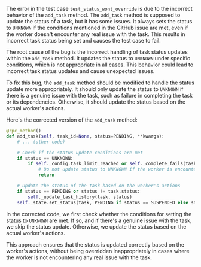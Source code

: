 The error in the test case `test_status_wont_override` is due to the incorrect behavior of the `add_task` method. The `add_task` method is supposed to update the status of a task, but it has some issues. It always sets the status to `UNKNOWN` if the conditions mentioned in the GitHub issue are met, even if the worker doesn't encounter any real issue with the task. This results in incorrect task status being set and causes the test case to fail.

The root cause of the bug is the incorrect handling of task status updates within the `add_task` method. It updates the status to `UNKNOWN` under specific conditions, which is not appropriate in all cases. This behavior could lead to incorrect task status updates and cause unexpected issues.

To fix this bug, the `add_task` method should be modified to handle the status update more appropriately. It should only update the status to `UNKNOWN` if there is a genuine issue with the task, such as failure in completing the task or its dependencies. Otherwise, it should update the status based on the actual worker's actions.

Here's the corrected version of the `add_task` method:

```python
@rpc_method()
def add_task(self, task_id=None, status=PENDING, **kwargs):
    # ... (other code)

    # Check if the status update conditions are met
    if status == UNKNOWN:
        if self._config.task_limit_reached or self._complete_fails(task_id) or self._deps_fails(task_id):
            # Do not update status to UNKNOWN if the worker is encountering a genuine issue with the task
            return

    # Update the status of the task based on the worker's actions
    if status == PENDING or status != task.status:
        self._update_task_history(task, status)
    self._state.set_status(task, PENDING if status == SUSPENDED else status, self._config)
```

In the corrected code, we first check whether the conditions for setting the status to `UNKNOWN` are met. If so, and if there's a genuine issue with the task, we skip the status update. Otherwise, we update the status based on the actual worker's actions.

This approach ensures that the status is updated correctly based on the worker's actions, without being overridden inappropriately in cases where the worker is not encountering any real issue with the task.